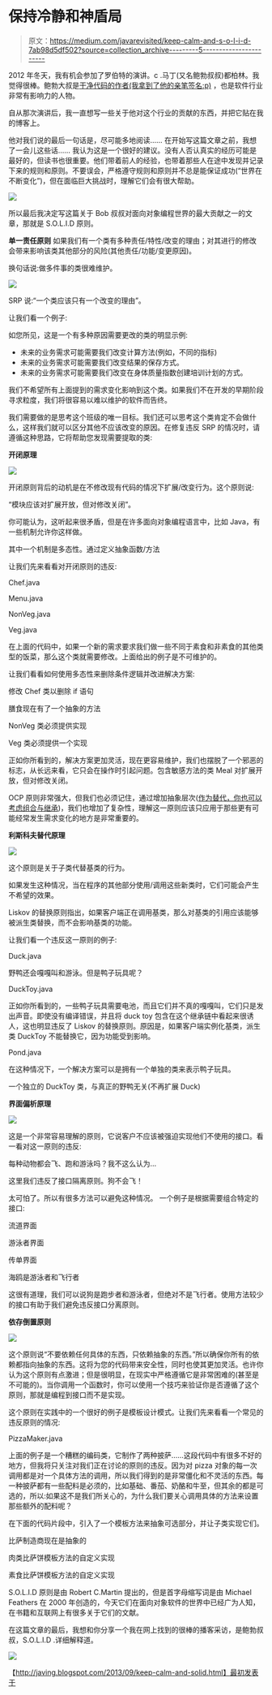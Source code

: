 # 保持冷静和神盾局

> 原文：<https://medium.com/javarevisited/keep-calm-and-s-o-l-i-d-7ab98d5df502?source=collection_archive---------5----------------------->

2012 年冬天，我有机会参加了罗伯特的演讲。c .马丁(又名鲍勃叔叔)都柏林。我觉得很棒。鲍勃大叔是[干净代码的作者(我拿到了他的亲笔签名:p)](http://www.amazon.com/Clean-Code-Handbook-Software-Craftsmanship/dp/0132350882) ，也是软件行业非常有影响力的人物。

自从那次演讲后，我一直想写一些关于他对这个行业的贡献的东西，并把它贴在我的博客上。

他对我们说的最后一句话是，尽可能多地阅读……
在开始写这篇文章之前，我想了一会儿这些话……
我认为这是一个很好的建议。没有人否认真实的经历可能是最好的，但读书也很重要。他们带着前人的经验，也带着那些人在途中发现并记录下来的规则和原则。不要误会，严格遵守规则和原则并不总是能保证成功(“世界在不断变化”)，但在面临巨大挑战时，理解它们会有很大帮助。

![](img/36d9db233f62c6c70887bface7a787a4.png)

所以最后我决定写这篇关于 Bob 叔叔对面向对象编程世界的最大贡献之一的文章，那就是 S.O.L.I.D 原则。

**单一责任原则** 如果我们有一个类有多种责任/特性/改变的理由；对其进行的修改会带来影响该类其他部分的风险(其他责任/功能/变更原因)。

换句话说:做多件事的类很难维护。

![](img/88730ce09b102c8931b718a780bcbf8e.png)

SRP 说:“一个类应该只有一个改变的理由”。

让我们看一个例子:

如您所见，这是一个有多种原因需要更改的类的明显示例:

*   未来的业务需求可能需要我们改变计算方法(例如，不同的指标)
*   未来的业务需求可能需要我们改变结果的保存方式。
*   未来的业务需求可能需要我们改变在身体质量指数创建培训计划的方式。

我们不希望所有上面提到的需求变化影响到这个类。如果我们不在开发的早期阶段寻求粒度，我们将很容易以难以维护的软件而告终。

我们需要做的是思考这个班级的唯一目标。我们还可以思考这个类肯定不会做什么，这样我们就可以区分其他不应该改变的原因。在修复违反 SRP 的情况时，请遵循这种思路，它将帮助您发现需要提取的类:

**开闭原理**

![](img/af26a557685e89725254d06f6944f5ba.png)

开闭原则背后的动机是在不修改现有代码的情况下扩展/改变行为。这个原则说:

“模块应该对扩展开放，但对修改关闭”。

你可能认为，这听起来很矛盾，但是在许多面向对象编程语言中，比如 Java，有一些机制允许你这样做。

其中一个机制是多态性。通过定义抽象函数/方法

让我们先来看看对开闭原则的违反:

Chef.java

Menu.java

NonVeg.java

Veg.java

在上面的代码中，如果一个新的需求要求我们做一些不同于素食和非素食的其他类型的饭菜，那么这个类就需要修改。上面给出的例子是不可维护的。

让我们看看如何使用多态性来删除条件逻辑并改进解决方案:

修改 Chef 类以删除 if 语句

膳食现在有了一个抽象的方法

NonVeg 类必须提供实现

Veg 类必须提供一个实现

正如你所看到的，解决方案更加灵活，现在更容易维护，我们也摆脱了一个邪恶的标志，从长远来看，它只会在操作时引起问题。包含敏感方法的类 Meal 对扩展开放，但对修改关闭。

OCP 原则非常强大，但我们也必须记住，通过增加抽象层次([作为替代，你也可以考虑组合与继承](http://en.wikipedia.org/wiki/Composition_over_inheritance))，我们也增加了复杂性，理解这一原则应该只应用于那些更有可能经常发生需求变化的地方是非常重要的。

**利斯科夫替代原理**

![](img/4cd5293e95f2ffd759eb13d86b83cb03.png)

这个原则是关于子类代替基类的行为。

如果发生这种情况，当在程序的其他部分使用/调用这些新类时，它们可能会产生不希望的效果。

Liskov 的替换原则指出，如果客户端正在调用基类，那么对基类的引用应该能够被派生类替换，而不会影响基类的功能。

让我们看一个违反这一原则的例子:

Duck.java

野鸭还会嘎嘎叫和游泳。但是鸭子玩具呢？

DuckToy.java

正如你所看到的，一些鸭子玩具需要电池，而且它们并不真的嘎嘎叫，它们只是发出声音。即使没有编译错误，并且将 duck toy 包含在这个继承链中看起来很诱人，这也明显违反了 Liskov 的替换原则。原因是，如果客户端实例化基类，派生类 DuckToy 不能替换它，因为功能受到影响。

Pond.java

在这种情况下，一个解决方案可以是拥有一个单独的类来表示鸭子玩具。

一个独立的 DuckToy 类，与真正的野鸭无关(不再扩展 Duck)

**界面偏析原理**

![](img/16019a0af152ddcd06a42a8eda372cf4.png)

这是一个非常容易理解的原则，它说客户不应该被强迫实现他们不使用的接口。看一看对这一原则的违反:

每种动物都会飞、跑和游泳吗？我不这么认为…

这里我们违反了接口隔离原则。狗不会飞！

太可怕了。所以有很多方法可以避免这种情况。
一个例子是根据需要组合特定的接口:

流道界面

游泳者界面

传单界面

海鸥是游泳者和飞行者

这很有道理，我们可以说狗是跑步者和游泳者，但绝对不是飞行者。使用方法较少的接口有助于我们避免违反接口分离原则。

**依存倒置原则**

![](img/0a0db0f6342f508bc0bcdcd9f018733f.png)

这个原则说“不要依赖任何具体的东西，只依赖抽象的东西。”所以确保你所有的依赖都指向抽象的东西。这将为您的代码带来安全性，同时也使其更加灵活。也许你认为这个原则有点激进；但是很明显，在现实中严格遵循它是非常困难的(甚至是不可能的)。当你调用一个函数时，你可以使用一个技巧来验证你是否遵循了这个原则，那就是编程到接口而不是实现。

这个原则在实践中的一个很好的例子是模板设计模式。让我们先来看看一个常见的违反原则的情况:

PizzaMaker.java

上面的例子是一个糟糕的编码类，它制作了两种披萨……这段代码中有很多不好的地方，但我将只关注对我们正在讨论的原则的违反。因为对 pizza 对象的每一次调用都是对一个具体方法的调用，所以我们得到的是非常僵化和不灵活的东西。每一种披萨都有一些配料是必须的，比如基础、番茄、奶酪和牛至，但其余的都是可选的，所以:如果这不是我们所关心的，为什么我们要关心调用具体的方法来设置那些额外的配料呢？

在下面的代码片段中，引入了一个模板方法来抽象可选部分，并让子类实现它们。

比萨制造商现在是抽象的

肉类比萨饼模板方法的自定义实现

素食比萨饼模板方法的自定义实现

S.O.L.I.D 原则是由 Robert C.Martin 提出的，但是首字母缩写词是由 Michael Feathers 在 2000 年创造的，今天它们在面向对象软件的世界中已经广为人知，在书籍和互联网上有很多关于它们的文献。

在这篇文章的最后，我想和你分享一个我在网上找到的很棒的播客采访，是鲍勃叔叔，S.O.L.I.D .详细解释道。

![](img/b3f1c16b8a8426066b1dcbe8aa40c6cb.png)

【http://javing.blogspot.com/2013/09/keep-calm-and-solid.html】最初发表于